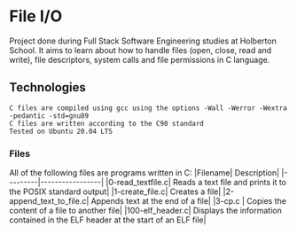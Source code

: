 # File I/O

Project done during Full Stack Software Engineering studies at Holberton School. It aims to learn about how to handle files (open, close, read and write), file descriptors, system calls and file permissions in C language.
## Technologies

    C files are compiled using gcc using the options -Wall -Werror -Wextra -pedantic -std=gnu89
    C files are written according to the C90 standard
    Tested on Ubuntu 20.04 LTS

### Files

All of the following files are programs written in C:
|Filename| 	Description|
|---------|-----------------|
|0-read_textfile.c| 	Reads a text file and prints it to the POSIX standard output|
|1-create_file.c| 	Creates a file|
|2-append_text_to_file.c| 	Appends text at the end of a file|
|3-cp.c |	Copies the content of a file to another file|
|100-elf_header.c| 	Displays the information contained in the ELF header at the start of an ELF file|
